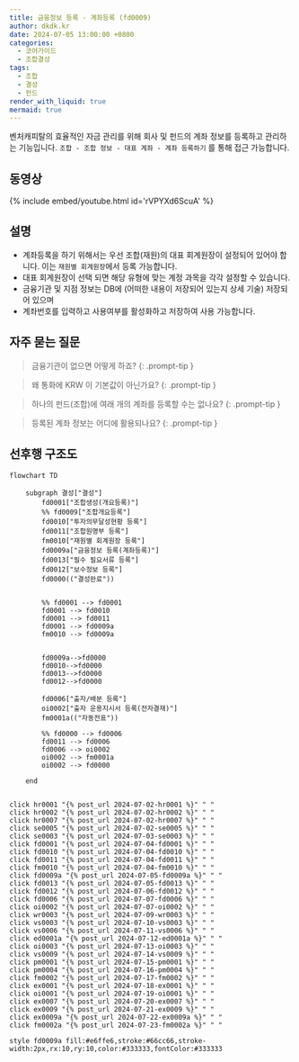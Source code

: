 ```yaml
---
title: 금융정보 등록 - 계좌등록 (fd0009)
author: dkdk.kr
date: 2024-07-05 13:00:00 +0800
categories:
  - 코어가이드
  - 조합결성
tags:
  - 조합
  - 결성
  - 펀드
render_with_liquid: true
mermaid: true
---
```

벤처캐피탈의 효율적인 자금 관리를 위해 회사 및 펀드의 계좌 정보를 등록하고 관리하는 기능입니다. `조합 - 조합 정보 - 대표 계좌 - 계좌 등록하기` 를 통해 접근 가능합니다.

## 동영상

{% include embed/youtube.html id='rVPYXd6ScuA' %}

## 설명

- 계좌등록을 하기 위해서는 우선 조합(재원)의 대표 회계원장이 설정되어 있어야 합니다. 이는 `재원별 회계원장`에서 등록 가능합니다.
- 대표 회계원장이 선택 되면 해당 유형에 맞는 계정 과목을 각각 설정할 수 있습니다.
- 금융기관 및 지점 정보는 DB에 (어떠한 내용이 저장되어 있는지 상세 기술) 저장되어 있으며
- 계좌번호를 입력하고 사용여부를 활성화하고 저장하여 사용 가능합니다.
	
## 자주 묻는 질문

> 금융기관이 없으면 어떻게 하죠?
{: .prompt-tip }

> 왜 통화에 KRW 이 기본값이 아닌가요?
{: .prompt-tip }

> 하나의 펀드(조합)에 여래 개의 계좌를 등록할 수는 없나요?
{: .prompt-tip }

> 등록된 계좌 정보는 어디에 활용되나요?
{: .prompt-tip }




## 선후행 구조도

```mermaid
flowchart TD

    subgraph 결성["결성"]
        fd0001["조합생성(개요등록)"]
        %% fd0009["조합개요등록"]
        fd0010["투자의무달성현황 등록"]
        fd0011["조합원명부 등록"]
        fm0010["재원별 회계원장 등록"]
        fd0009a["금융정보 등록(계좌등록)"]
        fd0013["필수 필요서류 등록"]
        fd0012["보수정보 등록"]
        fd0000(("결성완료"))

        
        %% fd0001 --> fd0001
        fd0001 --> fd0010
        fd0001 --> fd0011 
        fd0001 --> fd0009a 
        fm0010 --> fd0009a


        fd0009a-->fd0000
        fd0010-->fd0000
        fd0013-->fd0000
        fd0012-->fd0000

        fd0006["출자/배분 등록"]
        oi0002["출자 운용지시서 등록(전자결재)"]
        fm0001a(("자동전표"))

        %% fd0000 --> fd0006
        fd0011 --> fd0006
        fd0006 --> oi0002 
        oi0002 --> fm0001a
        oi0002 --> fd0000

    end

    
click hr0001 "{% post_url 2024-07-02-hr0001 %}" " "
click hr0002 "{% post_url 2024-07-02-hr0002 %}" " "
click hr0007 "{% post_url 2024-07-02-hr0007 %}" " "
click se0005 "{% post_url 2024-07-02-se0005 %}" " "
click se0003 "{% post_url 2024-07-03-se0003 %}" " "
click fd0001 "{% post_url 2024-07-04-fd0001 %}" " "
click fd0010 "{% post_url 2024-07-04-fd0010 %}" " "
click fd0011 "{% post_url 2024-07-04-fd0011 %}" " "
click fm0010 "{% post_url 2024-07-04-fm0010 %}" " "
click fd0009a "{% post_url 2024-07-05-fd0009a %}" " "
click fd0013 "{% post_url 2024-07-05-fd0013 %}" " "
click fd0012 "{% post_url 2024-07-06-fd0012 %}" " "
click fd0006 "{% post_url 2024-07-07-fd0006 %}" " "
click oi0002 "{% post_url 2024-07-07-oi0002 %}" " "
click wr0003 "{% post_url 2024-07-09-wr0003 %}" " "
click vs0003 "{% post_url 2024-07-10-vs0003 %}" " "
click vs0006 "{% post_url 2024-07-11-vs0006 %}" " "
click ed0001a "{% post_url 2024-07-12-ed0001a %}" " "
click oi0003 "{% post_url 2024-07-13-oi0003 %}" " "
click vs0009 "{% post_url 2024-07-14-vs0009 %}" " "
click pm0001 "{% post_url 2024-07-15-pm0001 %}" " "
click pm0004 "{% post_url 2024-07-16-pm0004 %}" " "
click fm0002 "{% post_url 2024-07-17-fm0002 %}" " "
click ex0001 "{% post_url 2024-07-18-ex0001 %}" " "
click oi0001 "{% post_url 2024-07-19-oi0001 %}" " "
click ex0007 "{% post_url 2024-07-20-ex0007 %}" " "
click ex0009 "{% post_url 2024-07-21-ex0009 %}" " "
click ex0009a "{% post_url 2024-07-22-ex0009a %}" " "
click fm0002a "{% post_url 2024-07-23-fm0002a %}" " "

style fd0009a fill:#e6ffe6,stroke:#66cc66,stroke-width:2px,rx:10,ry:10,color:#333333,fontColor:#333333

```
